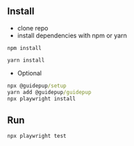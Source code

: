 ## Install
- clone repo
- install dependencies with npm or yarn
``` npm
npm install
```
``` yarn
yarn install
```
- Optional
``` cmd
npx @guidepup/setup
yarn add @guidepup/guidepup
npx playwright install
```

## Run
``` cmd
npx playwright test
```